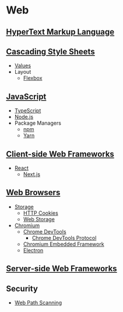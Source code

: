 # Web
## [HyperText Markup Language](HTML/README.md)

## [Cascading Style Sheets](CSS/README.md)
- [Values](CSS/Values.md)
- Layout
  - [Flexbox](CSS/Layout/Flexbox.md)

## [JavaScript](JS/README.md)
- [TypeScript](JS/TS/README.md)
- [Node.js](JS/Node.js/README.md)
- Package Managers
  - [npm](JS/Package%20Managers/npm.md)
  - [Yarn](JS/Package%20Managers/Yarn.md)

## [Client-side Web Frameworks](Client-side/README.md)
- [React](Client-side/React/README.md)
  - [Next.js](Client-side/React/Next.js/README.md)

## [Web Browsers](Browsers/README.md)
- [Storage](Browsers/Storage/README.md)
  - [HTTP Cookies](Browsers/Storage/HTTP%20Cookies.md)
  - [Web Storage](Browsers/Storage/Web%20Storage.md)
- [Chromium](Browsers/Chromium/README.md)
  - [Chrome DevTools](Browsers/Chromium/DevTools/README.md)
    - [Chrome DevTools Protocol](Browsers/Chromium/DevTools/Protocol.md)
  - [Chromium Embedded Framework](Browsers/Chromium/CEF/README.md)
  - [Electron](Browsers/Chromium/Electron/README.md)

## [Server-side Web Frameworks](Server-side/README.md)

## Security
- [Web Path Scanning](Security/Web%20Path%20Scanning.md)